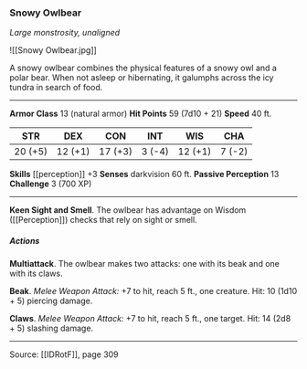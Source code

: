 ### Snowy Owlbear
_Large monstrosity, unaligned_

![[Snowy Owlbear.jpg]]

A snowy owlbear combines the physical features of a snowy owl and a polar bear. When not asleep or hibernating, it galumphs across the icy tundra in search of food.




---

**Armor Class** 13 (natural armor)
**Hit Points** 59 (7d10 + 21)
**Speed** 40 ft.

| STR     | DEX     | CON     | INT     | WIS     | CHA     |
|---------|---------|---------|---------|---------|---------|
| 20 (+5) | 12 (+1) | 17 (+3) | 3 (-4) | 12 (+1) | 7 (-2) |

**Skills** [[perception]] +3
**Senses** darkvision 60 ft.
**Passive Perception** 13
**Challenge** 3 (700 XP)

---

**Keen Sight and Smell**. The owlbear has advantage on Wisdom ([[Perception]]) checks that rely on sight or smell.

##### Actions
**Multiattack**. The owlbear makes two attacks: one with its beak and one with its claws.

**Beak**. _Melee Weapon Attack:_ +7 to hit, reach 5 ft., one creature. Hit: 10 (1d10 + 5) piercing damage.

**Claws**. _Melee Weapon Attack:_ +7 to hit, reach 5 ft., one target. Hit: 14 (2d8 + 5) slashing damage.


---

Source: [[IDRotF]], page 309